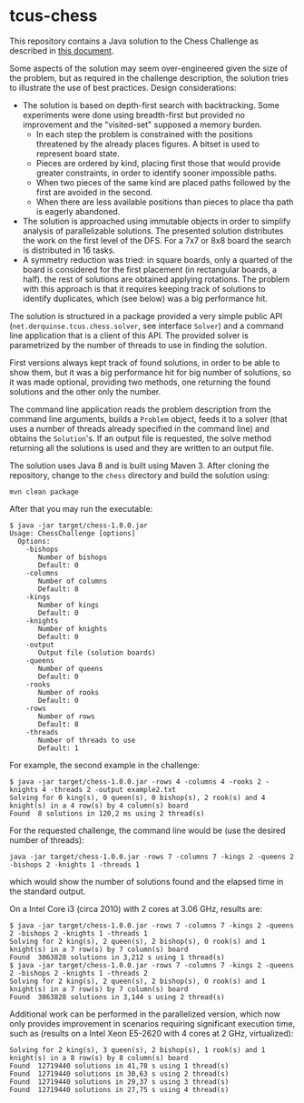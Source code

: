 # tcus-chess
This repository contains a Java solution to the Chess Challenge as described in [this document](https://docs.google.com/document/d/1xukSjzQdkncmuMRZ-S0LFE7WTdZBX2YmWkQu0LYQu_A/edit).

Some aspects of the solution may seem over-engineered given the size of the problem, but as required in the challenge description, the solution tries to illustrate the use of best practices.
Design considerations:
- The solution is based on depth-first search with backtracking. Some experiments were done using breadth-first but provided no improvement and the "visited-set" supposed a memory burden.
  - In each step the problem is constrained with the positions threatened by the already places figures. A bitset is used to represent board state.
  - Pieces are ordered by kind, placing first those that would provide greater constraints, in order to identify sooner impossible paths.
  - When two pieces of the same kind are placed paths followed by the first are avoided in the second.
  - When there are less available positions than pieces to place tha path is eagerly abandoned.
- The solution is approached using immutable objects in order to simplify analysis of parallelizable solutions. The presented solution distributes the work on the first level of the DFS. For a 7x7 or 8x8 board the search is distributed in 16 tasks.
- A symmetry reduction was tried: in square boards, only a quarted of the board is considered for the first placement (in rectangular boards, a half). the rest of solutions are obtained applying rotations. The problem with this approach is that it requires keeping track of solutions to identify duplicates, which (see below) was a big performance hit.

The solution is structured in a package provided a very simple public API (`net.derquinse.tcus.chess.solver`, see interface `Solver`) and a command line application that is a client of this API. The provided solver is parametrized by the number of threads to use in finding the solution.

First versions always kept track of found solutions, in order to be able to show them, but it was a big performance hit for big number of solutions, so it was made optional, providing two methods, one returning the found solutions and the other only the number.

The command line application reads the problem description from the command line arguments, builds a `Problem` object, feeds it to a solver (that uses a number of threads already specified in the command line) and obtains the `Solution`'s. If an output file is requested, the solve method returning all the solutions is used and they are written to an output file.

The solution uses Java 8 and is built using Maven 3. After cloning the repository, change to the `chess` directory and build the solution using:

```
mvn clean package
```

After that you may run the executable:

```
$ java -jar target/chess-1.0.0.jar 
Usage: ChessChallenge [options]
  Options:
    -bishops
       Number of bishops
       Default: 0
    -columns
       Number of columns
       Default: 8
    -kings
       Number of kings
       Default: 0
    -knights
       Number of knights
       Default: 0
    -output
       Output file (solution boards)
    -queens
       Number of queens
       Default: 0
    -rooks
       Number of rooks
       Default: 0
    -rows
       Number of rows
       Default: 8
    -threads
       Number of threads to use
       Default: 1
```

For example, the second example in the challenge:

```
$ java -jar target/chess-1.0.0.jar -rows 4 -columns 4 -rooks 2 -knights 4 -threads 2 -output example2.txt
Solving for 0 king(s), 0 queen(s), 0 bishop(s), 2 rook(s) and 4 knight(s) in a 4 row(s) by 4 column(s) board
Found  8 solutions in 120,2 ms using 2 thread(s)
```

For the requested challenge, the command line would be (use the desired number of threads):

```
java -jar target/chess-1.0.0.jar -rows 7 -columns 7 -kings 2 -queens 2 -bishops 2 -knights 1 -threads 1 
```

which would show the number of solutions found and the elapsed time in the standard output.

On a Intel Core i3 (circa 2010) with 2 cores at 3.06 GHz, results are:

```
$ java -jar target/chess-1.0.0.jar -rows 7 -columns 7 -kings 2 -queens 2 -bishops 2 -knights 1 -threads 1
Solving for 2 king(s), 2 queen(s), 2 bishop(s), 0 rook(s) and 1 knight(s) in a 7 row(s) by 7 column(s) board
Found  3063828 solutions in 3,212 s using 1 thread(s)
$ java -jar target/chess-1.0.0.jar -rows 7 -columns 7 -kings 2 -queens 2 -bishops 2 -knights 1 -threads 2
Solving for 2 king(s), 2 queen(s), 2 bishop(s), 0 rook(s) and 1 knight(s) in a 7 row(s) by 7 column(s) board
Found  3063828 solutions in 3,144 s using 2 thread(s)
```

Additional work can be performed in the parallelized version, which now only provides improvement in scenarios requiring significant execution time, such as (results on a Intel Xeon E5-2620 with 4 cores at 2 GHz, virtualized):

```
Solving for 2 king(s), 3 queen(s), 2 bishop(s), 1 rook(s) and 1 knight(s) in a 8 row(s) by 8 column(s) board
Found  12719440 solutions in 41,78 s using 1 thread(s)
Found  12719440 solutions in 30,63 s using 2 thread(s)
Found  12719440 solutions in 29,37 s using 3 thread(s)
Found  12719440 solutions in 27,75 s using 4 thread(s)
```



